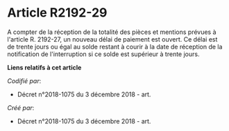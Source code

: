 # Article R2192-29

A compter de la réception de la totalité des pièces et mentions prévues à l'article R. 2192-27, un nouveau délai de paiement
est ouvert. Ce délai est de trente jours ou égal au solde restant à courir à la date de réception de la notification de
l'interruption si ce solde est supérieur à trente jours.

**Liens relatifs à cet article**

_Codifié par_:

  - Décret n°2018-1075 du 3 décembre 2018 - art.

_Créé par_:

  - Décret n°2018-1075 du 3 décembre 2018 - art.

